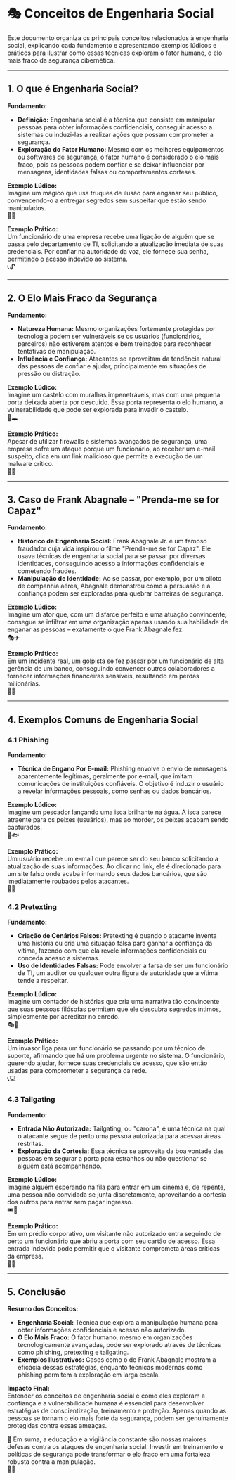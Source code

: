 # 🎭 Conceitos de Engenharia Social

Este documento organiza os principais conceitos relacionados à engenharia social, explicando cada fundamento e apresentando exemplos lúdicos e práticos para ilustrar como essas técnicas exploram o fator humano, o elo mais fraco da segurança cibernética.

---

## 1. O que é Engenharia Social?

**Fundamento:**  
- **Definição:** Engenharia social é a técnica que consiste em manipular pessoas para obter informações confidenciais, conseguir acesso a sistemas ou induzi-las a realizar ações que possam comprometer a segurança.  
- **Exploração do Fator Humano:** Mesmo com os melhores equipamentos ou softwares de segurança, o fator humano é considerado o elo mais fraco, pois as pessoas podem confiar e se deixar influenciar por mensagens, identidades falsas ou comportamentos corteses.

**Exemplo Lúdico:**  
Imagine um mágico que usa truques de ilusão para enganar seu público, convencendo-o a entregar segredos sem suspeitar que estão sendo manipulados.  
🎩✨

**Exemplo Prático:**  
Um funcionário de uma empresa recebe uma ligação de alguém que se passa pelo departamento de TI, solicitando a atualização imediata de suas credenciais. Por confiar na autoridade da voz, ele fornece sua senha, permitindo o acesso indevido ao sistema.  
📞🔓

---

## 2. O Elo Mais Fraco da Segurança

**Fundamento:**  
- **Natureza Humana:** Mesmo organizações fortemente protegidas por tecnologia podem ser vulneráveis se os usuários (funcionários, parceiros) não estiverem atentos e bem treinados para reconhecer tentativas de manipulação.
- **Influência e Confiança:** Atacantes se aproveitam da tendência natural das pessoas de confiar e ajudar, principalmente em situações de pressão ou distração.

**Exemplo Lúdico:**  
Imagine um castelo com muralhas impenetráveis, mas com uma pequena porta deixada aberta por descuido. Essa porta representa o elo humano, a vulnerabilidade que pode ser explorada para invadir o castelo.  
🏰🕳️

**Exemplo Prático:**  
Apesar de utilizar firewalls e sistemas avançados de segurança, uma empresa sofre um ataque porque um funcionário, ao receber um e-mail suspeito, clica em um link malicioso que permite a execução de um malware crítico.  
📧🚨

---

## 3. Caso de Frank Abagnale – "Prenda-me se for Capaz"

**Fundamento:**  
- **Histórico de Engenharia Social:** Frank Abagnale Jr. é um famoso fraudador cuja vida inspirou o filme "Prenda-me se for Capaz". Ele usava técnicas de engenharia social para se passar por diversas identidades, conseguindo acesso a informações confidenciais e cometendo fraudes.
- **Manipulação de Identidade:** Ao se passar, por exemplo, por um piloto de companhia aérea, Abagnale demonstrou como a persuasão e a confiança podem ser exploradas para quebrar barreiras de segurança.

**Exemplo Lúdico:**  
Imagine um ator que, com um disfarce perfeito e uma atuação convincente, consegue se infiltrar em uma organização apenas usando sua habilidade de enganar as pessoas – exatamente o que Frank Abagnale fez.  
🎭✈️

**Exemplo Prático:**  
Em um incidente real, um golpista se fez passar por um funcionário de alta gerência de um banco, conseguindo convencer outros colaboradores a fornecer informações financeiras sensíveis, resultando em perdas milionárias.  
🏦💸

---

## 4. Exemplos Comuns de Engenharia Social

### 4.1 Phishing

**Fundamento:**  
- **Técnica de Engano Por E-mail:** Phishing envolve o envio de mensagens aparentemente legítimas, geralmente por e-mail, que imitam comunicações de instituições confiáveis. O objetivo é induzir o usuário a revelar informações pessoais, como senhas ou dados bancários.

**Exemplo Lúdico:**  
Imagine um pescador lançando uma isca brilhante na água. A isca parece atraente para os peixes (usuários), mas ao morder, os peixes acabam sendo capturados.  
🎣🐟

**Exemplo Prático:**  
Um usuário recebe um e-mail que parece ser do seu banco solicitando a atualização de suas informações. Ao clicar no link, ele é direcionado para um site falso onde acaba informando seus dados bancários, que são imediatamente roubados pelos atacantes.  
📧🔗

### 4.2 Pretexting

**Fundamento:**  
- **Criação de Cenários Falsos:** Pretexting é quando o atacante inventa uma história ou cria uma situação falsa para ganhar a confiança da vítima, fazendo com que ela revele informações confidenciais ou conceda acesso a sistemas.
- **Uso de Identidades Falsas:** Pode envolver a farsa de ser um funcionário de TI, um auditor ou qualquer outra figura de autoridade que a vítima tende a respeitar.

**Exemplo Lúdico:**  
Imagine um contador de histórias que cria uma narrativa tão convincente que suas pessoas filósofas permitem que ele descubra segredos íntimos, simplesmente por acreditar no enredo.  
🎭📜

**Exemplo Prático:**  
Um invasor liga para um funcionário se passando por um técnico de suporte, afirmando que há um problema urgente no sistema. O funcionário, querendo ajudar, fornece suas credenciais de acesso, que são então usadas para comprometer a segurança da rede.  
📞💻

### 4.3 Tailgating

**Fundamento:**  
- **Entrada Não Autorizada:** Tailgating, ou "carona", é uma técnica na qual o atacante segue de perto uma pessoa autorizada para acessar áreas restritas.  
- **Exploração da Cortesia:** Essa técnica se aproveita da boa vontade das pessoas em segurar a porta para estranhos ou não questionar se alguém está acompanhando.

**Exemplo Lúdico:**  
Imagine alguém esperando na fila para entrar em um cinema e, de repente, uma pessoa não convidada se junta discretamente, aproveitando a cortesia dos outros para entrar sem pagar ingresso.  
🎟️🚪

**Exemplo Prático:**  
Em um prédio corporativo, um visitante não autorizado entra seguindo de perto um funcionário que abriu a porta com seu cartão de acesso. Essa entrada indevida pode permitir que o visitante comprometa áreas críticas da empresa.  
🏢🚷

---

## 5. Conclusão

**Resumo dos Conceitos:**  
- **Engenharia Social:** Técnica que explora a manipulação humana para obter informações confidenciais e acesso não autorizado.  
- **O Elo Mais Fraco:** O fator humano, mesmo em organizações tecnologicamente avançadas, pode ser explorado através de técnicas como phishing, pretexting e tailgating.  
- **Exemplos Ilustrativos:** Casos como o de Frank Abagnale mostram a eficácia dessas estratégias, enquanto técnicas modernas como phishing permitem a exploração em larga escala.

**Impacto Final:**  
Entender os conceitos de engenharia social e como eles exploram a confiança e a vulnerabilidade humana é essencial para desenvolver estratégias de conscientização, treinamento e proteção. Apenas quando as pessoas se tornam o elo mais forte da segurança, podem ser genuinamente protegidas contra essas ameaças.

🌟 Em suma, a educação e a vigilância constante são nossas maiores defesas contra os ataques de engenharia social. Investir em treinamento e políticas de segurança pode transformar o elo fraco em uma fortaleza robusta contra a manipulação.  
🚀🔐